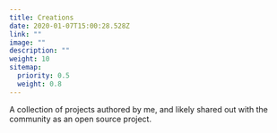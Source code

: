 ```yaml
---
title: Creations
date: 2020-01-07T15:00:28.528Z
link: ""
image: ""
description: ""
weight: 10
sitemap:
  priority: 0.5
  weight: 0.8
---
```

<!--

This page represents the landing page for "creations" section. It is also shown under the homepage header for "creations". It should be therefore relatively short and sweet.

\-->

A collection of projects authored by me, and likely shared out with the community as an open source project.
